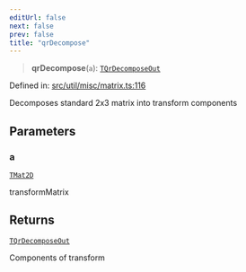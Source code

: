 ```yaml
---
editUrl: false
next: false
prev: false
title: "qrDecompose"
---
```


> **qrDecompose**(`a`): [`TQrDecomposeOut`](/api/fabric/namespaces/util/type-aliases/tqrdecomposeout/)

Defined in: [src/util/misc/matrix.ts:116](https://github.com/fabricjs/fabric.js/blob/8206f10a405480a7ba988ff6cfdde6412c1f13f8/src/util/misc/matrix.ts#L116)

Decomposes standard 2x3 matrix into transform components

## Parameters

### a

[`TMat2D`](/api/type-aliases/tmat2d/)

transformMatrix

## Returns

[`TQrDecomposeOut`](/api/fabric/namespaces/util/type-aliases/tqrdecomposeout/)

Components of transform
